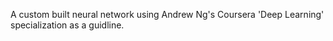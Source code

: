 A custom built neural network using Andrew Ng's Coursera 'Deep Learning' specialization as a guidline.
